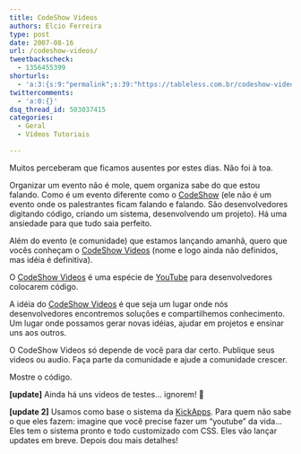 ```yaml
---
title: CodeShow Videos
authors: Elcio Ferreira
type: post
date: 2007-08-16
url: /codeshow-videos/
tweetbackscheck:
  - 1356455399
shorturls:
  - 'a:3:{s:9:"permalink";s:39:"https://tableless.com.br/codeshow-videos";s:7:"tinyurl";s:26:"https://tinyurl.com/3clpom2";s:4:"isgd";s:19:"https://is.gd/1C3hB7";}'
twittercomments:
  - 'a:0:{}'
dsq_thread_id: 503037415
categories:
  - Geral
  - Vídeos Tutoriais

---
```

Muitos perceberam que ficamos ausentes por estes dias. Não foi à toa.
  
Organizar um evento não é mole, quem organiza sabe do que estou falando. Como é um evento diferente como o [CodeShow][1] (ele não é um evento onde os palestrantes ficam falando e falando. São desenvolvedores digitando código, criando um sistema, desenvolvendo um projeto). Há uma ansiedade para que tudo saia perfeito.

Além do evento (e comunidade) que estamos lançando amanhã, quero que vocês conheçam o [CodeShow Videos][2] (nome e logo ainda não definidos, mas idéia é definitiva).
  
O [CodeShow Videos][2] é uma espécie de [YouTube][3] para desenvolvedores colocarem código.

A idéia do [CodeShow Videos][2] é que seja um lugar onde nós desenvolvedores encontremos soluções e compartilhemos conhecimento. Um lugar onde possamos gerar novas idéias, ajudar em projetos e ensinar uns aos outros.

O CodeShow Videos só depende de você para dar certo. Publique seus videos ou audio. Faça parte da comunidade e ajude a comunidade crescer.

Mostre o código.

**[update]** Ainda há uns videos de testes&#8230; ignorem! 🙂

**[update 2]** Usamos como base o sistema da [KickApps][4]. Para quem não sabe o que eles fazem: imagine que você precise fazer um &#8220;youtube&#8221; da vida&#8230; Eles tem o sistema pronto e todo customizado com CSS. Eles vão lançar updates em breve. Depois dou mais detalhes!

 [1]: https://visie.com.br/codeshow/
 [2]: https://video.visie.com.br/
 [3]: https://youtube.com
 [4]: https://kickapps.com/
